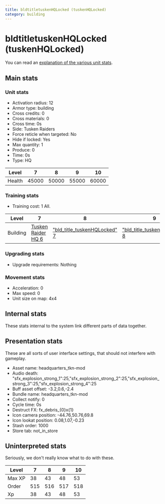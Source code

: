 ```yaml
---
title: bldtitletuskenHQLocked (tuskenHQLocked)
category: building
---
```


# bldtitletuskenHQLocked (tuskenHQLocked)

You can read an [explanation  of the various unit stats](unitexplained.md).

## Main stats

### Unit stats

  * Activation radius: 12
  * Armor type: building
  * Cross credits: 0
  * Cross materials: 0
  * Cross time: 0s
  * Side: Tusken Raiders
  * Force reticle when targeted: No
  * Hide if locked: Yes
  * Max quantity: 1
  * Produce: 0
  * Time: 0s
  * Type: HQ

|Level |7    |8    |9    |10   |
|------|-----|-----|-----|-----|
|Health|45000|50000|55000|60000|


### Training stats

  * Training cost: 1 All.

|Level   |7                                  |8                                                  |9                                                  |10                                                 |
|--------|-----------------------------------|---------------------------------------------------|---------------------------------------------------|---------------------------------------------------|
|Building|[Tusken Raider HQ 6](tuskenHQ.html)|["bld_title_tuskenHQLocked" 7](tuskenHQLocked.html)|["bld_title_tuskenHQLocked" 8](tuskenHQLocked.html)|["bld_title_tuskenHQLocked" 9](tuskenHQLocked.html)|


### Upgrading stats

  * Upgrade requirements: Nothing

### Movement stats

  * Acceleration: 0
  * Max speed: 0
  * Unit size on map: 4x4

## Internal stats

These stats internal to the system link different parts of data together.


## Presentation stats

These are all sorts of user interface settings, that should not interfere with gameplay.

  * Asset name: headquarters_tkn-mod
  * Audio death: "sfx_explosion_strong_1":25,"sfx_explosion_strong_2":25,"sfx_explosion_strong_3":25,"sfx_explosion_strong_4":25
  * Buff asset offset: -3.2,0.6,-2.4
  * Bundle name: headquarters_tkn-mod
  * Collect notify: 0
  * Cycle time: 0s
  * Destruct FX: fx_debris_{0}x{1}
  * Icon camera position: -44.76,50.76,69.8
  * Icon lookat position: 0.08,1.07,-0.23
  * Stash order: 1000
  * Store tab: not_in_store

## Uninterpreted stats

Seriously, we don't really know what to do with these.

|Level |7  |8  |9  |10 |
|------|---|---|---|---|
|Max XP|38 |43 |48 |53 |
|Order |515|516|517|518|
|Xp    |38 |43 |48 |53 |


